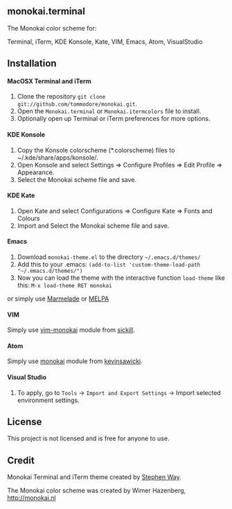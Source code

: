 monokai.terminal
----------------

The Monokai color scheme for:

Terminal, iTerm, KDE Konsole, Kate, VIM, Emacs, Atom, VisualStudio

## Installation

#### MacOSX Terminal and iTerm

1. Clone the repository `git clone git://github.com/tommodore/monokai.git`.
2. Open the `Monokai.terminal` or `Monokai.itermcolors` file to install.
3. Optionally open up Terminal or iTerm  preferences for more options.

#### KDE Konsole

1. Copy the Konsole colorscheme (*.colorscheme) files to ~/.kde/share/apps/konsole/.
2. Open Konsole and select Settings => Configure Profiles => Edit Profile => Appearance.
3. Select the Monokai scheme file and save.

#### KDE Kate

1. Open Kate and select Configurations => Configure Kate => Fonts and Colours
2. Import and Select the Monokai scheme file and save.

#### Emacs

1. Download `monokai-theme.el` to the directory `~/.emacs.d/themes/`
2. Add this to your .emacs: `(add-to-list 'custom-theme-load-path "~/.emacs.d/themes/")`
3. Now you can load the theme with the interactive function `load-theme` like this: `M-x load-theme RET monokai`

or simply use [Marmelade](http://marmalade-repo.org/) or [MELPA](http://melpa.milkbox.net/)

#### VIM

Simply use [vim-monokai](https://github.com/sickill/vim-monokai) module from [sickill](https://github.com/sickill).

#### Atom

Simply use [monokai](https://github.com/kevinsawicki/monokai) module from [kevinsawicki](https://github.com/kevinsawicki).

#### Visual Studio

1. To apply, go to `Tools` -> `Import and Export Settings` -> Import selected environment settings.

## License

This project is not licensed and is free for anyone to use.

## Credit

Monokai Terminal and iTerm theme created by [Stephen Way](https://github.com/stephenway).

The Monokai color scheme was created by Wimer Hazenberg, http://monokai.nl

